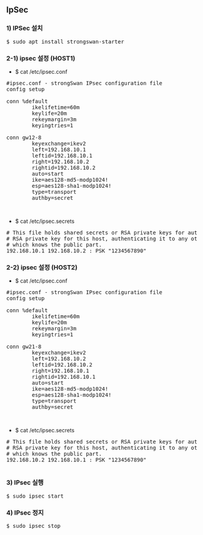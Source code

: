 
## IpSec

### 1) IPSec 설치

<pre>
$ sudo apt install strongswan-starter
</pre>

### 2-1) ipsec  설정 (HOST1)

* $ cat /etc/ipsec.conf

<pre>
#ipsec.conf - strongSwan IPsec configuration file
config setup

conn %default
        ikelifetime=60m
        keylife=20m
        rekeymargin=3m
        keyingtries=1

conn gw12-8
        keyexchange=ikev2
        left=192.168.10.1
        leftid=192.168.10.1
        right=192.168.10.2
        rightid=192.168.10.2
        auto=start
        ike=aes128-md5-modp1024!
        esp=aes128-sha1-modp1024!
        type=transport
        authby=secret
</pre>

<br/>

* $ cat /etc/ipsec.secrets

<pre>
# This file holds shared secrets or RSA private keys for authentication.
# RSA private key for this host, authenticating it to any other host
# which knows the public part.
192.168.10.1 192.168.10.2 : PSK "1234567890"
</pre>


### 2-2) ipsec  설정 (HOST2)

* $ cat /etc/ipsec.conf

<pre>
#ipsec.conf - strongSwan IPsec configuration file
config setup

conn %default
        ikelifetime=60m
        keylife=20m
        rekeymargin=3m
        keyingtries=1

conn gw21-8
        keyexchange=ikev2
        left=192.168.10.2
        leftid=192.168.10.2
        right=192.168.10.1
        rightid=192.168.10.1
        auto=start
        ike=aes128-md5-modp1024!
        esp=aes128-sha1-modp1024!
        type=transport
        authby=secret
</pre>

<br/>

* $ cat /etc/ipsec.secrets

<pre>
# This file holds shared secrets or RSA private keys for authentication.
# RSA private key for this host, authenticating it to any other host
# which knows the public part.
192.168.10.2 192.168.10.1 : PSK "1234567890"

</pre>

### 3) IPsec  실행

<pre>
$ sudo ipsec start
</pre>

### 4) IPsec  정지

<pre>
$ sudo ipsec stop
</pre>
